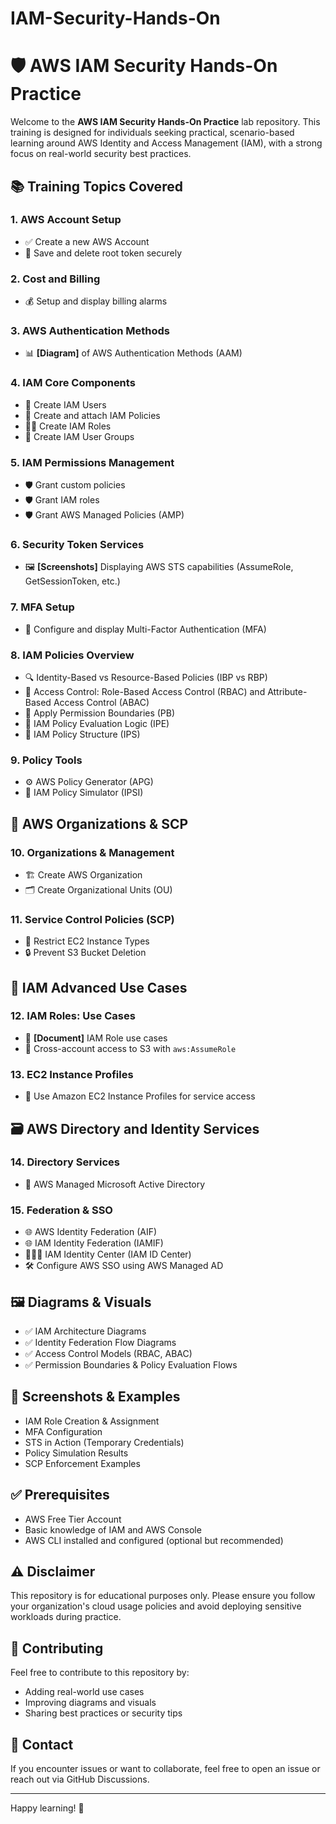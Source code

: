 # IAM-Security-Hands-On

# 🛡️ AWS IAM Security Hands-On Practice

Welcome to the **AWS IAM Security Hands-On Practice** lab repository. This training is designed for individuals seeking practical, scenario-based learning around AWS Identity and Access Management (IAM), with a strong focus on real-world security best practices.

## 📚 Training Topics Covered

### 1. AWS Account Setup
- ✅ Create a new AWS Account
- 🔐 Save and delete root token securely

### 2. Cost and Billing
- 💰 Setup and display billing alarms

### 3. AWS Authentication Methods
- 📊 **[Diagram]** of AWS Authentication Methods (AAM)

### 4. IAM Core Components
- 👤 Create IAM Users
- 📄 Create and attach IAM Policies
- 🧑‍💼 Create IAM Roles
- 👥 Create IAM User Groups

### 5. IAM Permissions Management
- 🛡️ Grant custom policies
- 🛡️ Grant IAM roles
- 🛡️ Grant AWS Managed Policies (AMP)

### 6. Security Token Services
- 🖼️ **[Screenshots]** Displaying AWS STS capabilities (AssumeRole, GetSessionToken, etc.)

### 7. MFA Setup
- 🔐 Configure and display Multi-Factor Authentication (MFA)

### 8. IAM Policies Overview
- 🔍 Identity-Based vs Resource-Based Policies (IBP vs RBP)
- 🧩 Access Control: Role-Based Access Control (RBAC) and Attribute-Based Access Control (ABAC)
- 🧱 Apply Permission Boundaries (PB)
- 🧠 IAM Policy Evaluation Logic (IPE)
- 🧬 IAM Policy Structure (IPS)

### 9. Policy Tools
- ⚙️ AWS Policy Generator (APG)
- 🧪 IAM Policy Simulator (IPSI)


## 🏢 AWS Organizations & SCP

### 10. Organizations & Management
- 🏗️ Create AWS Organization
- 🗂️ Create Organizational Units (OU)

### 11. Service Control Policies (SCP)
- 🚫 Restrict EC2 Instance Types
- 🔒 Prevent S3 Bucket Deletion
  

## 🔁 IAM Advanced Use Cases

### 12. IAM Roles: Use Cases
- 📄 **[Document]** IAM Role use cases
- 🔄 Cross-account access to S3 with `aws:AssumeRole`

### 13. EC2 Instance Profiles
- 🧳 Use Amazon EC2 Instance Profiles for service access


## 🗃️ AWS Directory and Identity Services

### 14. Directory Services
- 📂 AWS Managed Microsoft Active Directory

### 15. Federation & SSO
- 🌐 AWS Identity Federation (AIF)
- 🌐 IAM Identity Federation (IAMIF)
- 🧑‍🤝‍🧑 IAM Identity Center (IAM ID Center)
- 🛠️ Configure AWS SSO using AWS Managed AD


## 🖼️ Diagrams & Visuals

- ✅ IAM Architecture Diagrams
- ✅ Identity Federation Flow Diagrams
- ✅ Access Control Models (RBAC, ABAC)
- ✅ Permission Boundaries & Policy Evaluation Flows


## 📸 Screenshots & Examples

- IAM Role Creation & Assignment
- MFA Configuration
- STS in Action (Temporary Credentials)
- Policy Simulation Results
- SCP Enforcement Examples


## ✅ Prerequisites

- AWS Free Tier Account
- Basic knowledge of IAM and AWS Console
- AWS CLI installed and configured (optional but recommended)


## ⚠️ Disclaimer

This repository is for educational purposes only. Please ensure you follow your organization's cloud usage policies and avoid deploying sensitive workloads during practice.


## 📌 Contributing

Feel free to contribute to this repository by:
- Adding real-world use cases
- Improving diagrams and visuals
- Sharing best practices or security tips


## 📧 Contact

If you encounter issues or want to collaborate, feel free to open an issue or reach out via GitHub Discussions.

---

Happy learning! 🚀
